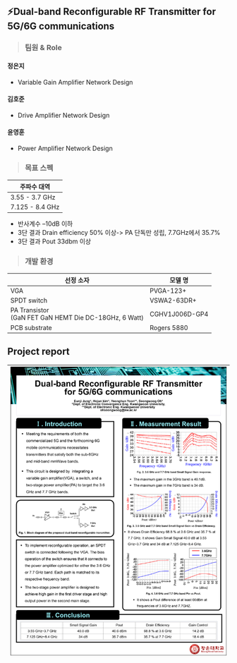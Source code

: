 ## ⚡Dual-band Reconfigurable RF Transmitter for 5G/6G communications

> ### 팀원 & Role

#### 정은지

- Variable Gain Amplifier Network Design 

#### 김호준

- Drive Amplifier Network Design

#### 윤영훈

- Power Amplifier Network Design 

> ### 목표 스펙

주파수 대역|
--|
3.55 - 3.7 GHz|
7.125 - 8.4 GHz|

 - 반사계수 –10dB 이하
 - 3단 결과 Drain efficiency 50% 이상-> PA 단독만 성립, 7.7GHz에서 35.7%
-  3단 결과 Pout 33dbm 이상


> ### 개발 환경


선정 소자| 모델 명|
--|--
VGA | PVGA-123+
SPDT switch | VSWA2-63DR+|
 PA Transistor <br> (GaN FET GaN HEMT Die DC-18GHz, 6 Watt) | CGHV1J006D-GP4
  PCB substrate| Rogers 5880

## Project report

<img src="/History/img/img1.png" width=1000>|
--|






